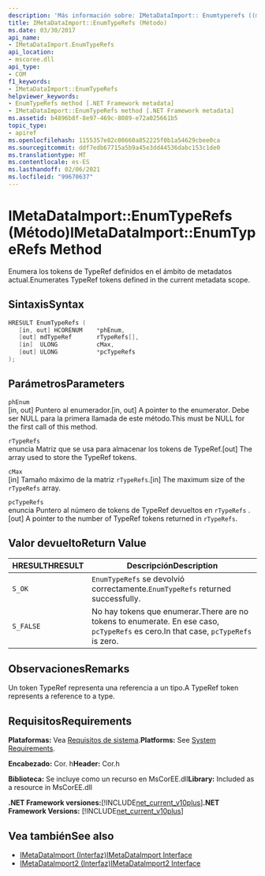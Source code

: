 ```yaml
---
description: 'Más información sobre: IMetaDataImport:: Enumtyperefs ((método)'
title: IMetaDataImport::EnumTypeRefs (Método)
ms.date: 03/30/2017
api_name:
- IMetaDataImport.EnumTypeRefs
api_location:
- mscoree.dll
api_type:
- COM
f1_keywords:
- IMetaDataImport::EnumTypeRefs
helpviewer_keywords:
- EnumTypeRefs method [.NET Framework metadata]
- IMetaDataImport::EnumTypeRefs method [.NET Framework metadata]
ms.assetid: b4896b8f-8e97-469c-8089-e72a025661b5
topic_type:
- apiref
ms.openlocfilehash: 1155357e82c08660a852225f0b1a54629cbee0ca
ms.sourcegitcommit: ddf7edb67715a5b9a45e3dd44536dabc153c1de0
ms.translationtype: MT
ms.contentlocale: es-ES
ms.lasthandoff: 02/06/2021
ms.locfileid: "99670637"
---
```

# <a name="imetadataimportenumtyperefs-method"></a><span data-ttu-id="5ca87-103">IMetaDataImport::EnumTypeRefs (Método)</span><span class="sxs-lookup"><span data-stu-id="5ca87-103">IMetaDataImport::EnumTypeRefs Method</span></span>

<span data-ttu-id="5ca87-104">Enumera los tokens de TypeRef definidos en el ámbito de metadatos actual.</span><span class="sxs-lookup"><span data-stu-id="5ca87-104">Enumerates TypeRef tokens defined in the current metadata scope.</span></span>  
  
## <a name="syntax"></a><span data-ttu-id="5ca87-105">Sintaxis</span><span class="sxs-lookup"><span data-stu-id="5ca87-105">Syntax</span></span>  
  
```cpp  
HRESULT EnumTypeRefs (  
   [in, out] HCORENUM    *phEnum,
   [out] mdTypeRef       rTypeRefs[],  
   [in]  ULONG           cMax,
   [out] ULONG           *pcTypeRefs  
);  
```  
  
## <a name="parameters"></a><span data-ttu-id="5ca87-106">Parámetros</span><span class="sxs-lookup"><span data-stu-id="5ca87-106">Parameters</span></span>  

 `phEnum`  
 <span data-ttu-id="5ca87-107">[in, out] Puntero al enumerador.</span><span class="sxs-lookup"><span data-stu-id="5ca87-107">[in, out] A pointer to the enumerator.</span></span> <span data-ttu-id="5ca87-108">Debe ser NULL para la primera llamada de este método.</span><span class="sxs-lookup"><span data-stu-id="5ca87-108">This must be NULL for the first call of this method.</span></span>  
  
 `rTypeRefs`  
 <span data-ttu-id="5ca87-109">enuncia Matriz que se usa para almacenar los tokens de TypeRef.</span><span class="sxs-lookup"><span data-stu-id="5ca87-109">[out] The array used to store the TypeRef tokens.</span></span>  
  
 `cMax`  
 <span data-ttu-id="5ca87-110">[in] Tamaño máximo de la matriz `rTypeRefs`.</span><span class="sxs-lookup"><span data-stu-id="5ca87-110">[in] The maximum size of the `rTypeRefs` array.</span></span>  
  
 `pcTypeRefs`  
 <span data-ttu-id="5ca87-111">enuncia Puntero al número de tokens de TypeRef devueltos en `rTypeRefs` .</span><span class="sxs-lookup"><span data-stu-id="5ca87-111">[out] A pointer to the number of TypeRef tokens returned in `rTypeRefs`.</span></span>  
  
## <a name="return-value"></a><span data-ttu-id="5ca87-112">Valor devuelto</span><span class="sxs-lookup"><span data-stu-id="5ca87-112">Return Value</span></span>  
  
|<span data-ttu-id="5ca87-113">HRESULT</span><span class="sxs-lookup"><span data-stu-id="5ca87-113">HRESULT</span></span>|<span data-ttu-id="5ca87-114">Descripción</span><span class="sxs-lookup"><span data-stu-id="5ca87-114">Description</span></span>|  
|-------------|-----------------|  
|`S_OK`|<span data-ttu-id="5ca87-115">`EnumTypeRefs` se devolvió correctamente.</span><span class="sxs-lookup"><span data-stu-id="5ca87-115">`EnumTypeRefs` returned successfully.</span></span>|  
|`S_FALSE`|<span data-ttu-id="5ca87-116">No hay tokens que enumerar.</span><span class="sxs-lookup"><span data-stu-id="5ca87-116">There are no tokens to enumerate.</span></span> <span data-ttu-id="5ca87-117">En ese caso, `pcTypeRefs` es cero.</span><span class="sxs-lookup"><span data-stu-id="5ca87-117">In that case, `pcTypeRefs` is zero.</span></span>|  
  
## <a name="remarks"></a><span data-ttu-id="5ca87-118">Observaciones</span><span class="sxs-lookup"><span data-stu-id="5ca87-118">Remarks</span></span>  

 <span data-ttu-id="5ca87-119">Un token TypeRef representa una referencia a un tipo.</span><span class="sxs-lookup"><span data-stu-id="5ca87-119">A TypeRef token represents a reference to a type.</span></span>  
  
## <a name="requirements"></a><span data-ttu-id="5ca87-120">Requisitos</span><span class="sxs-lookup"><span data-stu-id="5ca87-120">Requirements</span></span>  

 <span data-ttu-id="5ca87-121">**Plataformas:** Vea [Requisitos de sistema](../../get-started/system-requirements.md).</span><span class="sxs-lookup"><span data-stu-id="5ca87-121">**Platforms:** See [System Requirements](../../get-started/system-requirements.md).</span></span>  
  
 <span data-ttu-id="5ca87-122">**Encabezado:** Cor. h</span><span class="sxs-lookup"><span data-stu-id="5ca87-122">**Header:** Cor.h</span></span>  
  
 <span data-ttu-id="5ca87-123">**Biblioteca:** Se incluye como un recurso en MsCorEE.dll</span><span class="sxs-lookup"><span data-stu-id="5ca87-123">**Library:** Included as a resource in MsCorEE.dll</span></span>  
  
 <span data-ttu-id="5ca87-124">**.NET Framework versiones:**[!INCLUDE[net_current_v10plus](../../../../includes/net-current-v10plus-md.md)]</span><span class="sxs-lookup"><span data-stu-id="5ca87-124">**.NET Framework Versions:** [!INCLUDE[net_current_v10plus](../../../../includes/net-current-v10plus-md.md)]</span></span>  
  
## <a name="see-also"></a><span data-ttu-id="5ca87-125">Vea también</span><span class="sxs-lookup"><span data-stu-id="5ca87-125">See also</span></span>

- [<span data-ttu-id="5ca87-126">IMetaDataImport (Interfaz)</span><span class="sxs-lookup"><span data-stu-id="5ca87-126">IMetaDataImport Interface</span></span>](imetadataimport-interface.md)
- [<span data-ttu-id="5ca87-127">IMetaDataImport2 (Interfaz)</span><span class="sxs-lookup"><span data-stu-id="5ca87-127">IMetaDataImport2 Interface</span></span>](imetadataimport2-interface.md)
